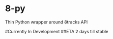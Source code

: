8-py
====

Thin Python wrapper around 8tracks API

#Currently In Development
##ETA 2 days till stable
